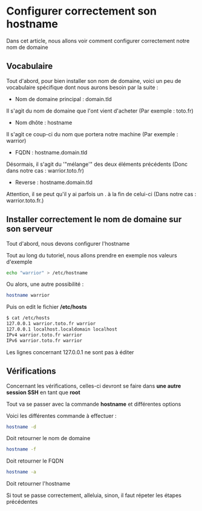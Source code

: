 # Configurer correctement son hostname

Dans cet article, nous allons voir comment configurer correctement notre
nom de domaine

## Vocabulaire

Tout d'abord, pour bien installer son nom de domaine, voici un peu de
vocabulaire spécifique dont nous aurons besoin par la suite :

* Nom de domaine principal : domain.tld

Il s'agit du nom de domaine que l'ont vient d'acheter (Par exemple :
toto.fr)

* Nom dhôte : hostname

Il s'agit ce coup-ci du nom que portera notre machine (Par exemple :
warrior)

* FQDN : hostname.domain.tld

Désormais, il s'agit du '"mélange'" des deux éléments précédents (Donc
dans notre cas : warrior.toto.fr)

* Reverse : hostname.domain.tld

Attention, il se peut qu'il y ai parfois un . à la fin de celui-ci
(Dans notre cas : warrior.toto.fr.)

## Installer correctement le nom de domaine sur son serveur

Tout d'abord, nous devons configurer l'hostname

Tout au long du tutoriel, nous allons prendre en exemple nos valeurs
d'exemple

```bash
echo "warrior" > /etc/hostname
```

Ou alors, une autre possibilité :

```bash
hostname warrior
```

Puis on edit le fichier **/etc/hosts**

```bash
$ cat /etc/hosts
127.0.0.1 warrior.toto.fr warrior
127.0.0.1 localhost.localdomain localhost
IPv4 warrior.toto.fr warrior
IPv6 warrior.toto.fr warrior
```

Les lignes concernant 127.0.0.1 ne sont pas à éditer

## Vérifications

Concernant les vérifications, celles-ci devront se faire dans **une
autre session SSH** en tant que **root**

Tout va se passer avec la commande **hostname** et différentes options

Voici les différentes commande à effectuer :

```bash
hostname -d
```

Doit retourner le nom de domaine

```bash
hostname -f
```

Doit retourner le FQDN

```bash
hostname -a
```

Doit retourner l'hostname

Si tout se passe correctement, alleluia, sinon, il faut répeter les
étapes précédentes
